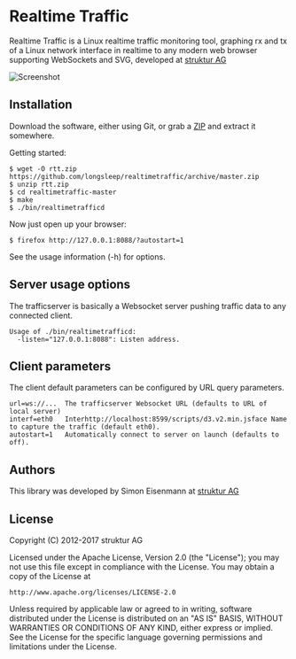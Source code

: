 # Realtime Traffic

Realtime Traffic is a Linux realtime traffic monitoring tool, graphing rx and tx of a Linux network interface in realtime to any modern web browser supporting WebSockets and SVG, developed at [struktur AG](http://www.strukturag.com)

![Screenshot](https://github.com/longsleep/realtimetraffic/raw/master/doc/screen4.png "Example Screenshot")

## Installation

Download the software, either using Git, or grab a [ZIP](https://github.com/longsleep/realtimetraffic/archive/master.zip) and extract it somewhere.

Getting started:

    $ wget -O rtt.zip https://github.com/longsleep/realtimetraffic/archive/master.zip
    $ unzip rtt.zip
    $ cd realtimetraffic-master
    $ make
    $ ./bin/realtimetrafficd

Now just open up your browser:

    $ firefox http://127.0.0.1:8088/?autostart=1

See the usage information (-h) for options.

## Server usage options

The trafficserver is basically a Websocket server pushing traffic data to any connected client.

```
Usage of ./bin/realtimetrafficd:
  -listen="127.0.0.1:8088": Listen address.
```

## Client parameters

The client default parameters can be configured by URL query parameters.

```
url=ws://...  The trafficserver Websocket URL (defaults to URL of local server)
interf=eth0   Interhttp://localhost:8599/scripts/d3.v2.min.jsface Name to capture the traffic (default eth0).
autostart=1   Automatically connect to server on launch (defaults to off).
```

## Authors

This library was developed by Simon Eisenmann at [struktur AG](http://www.strukturag.com)

## License

Copyright (C) 2012-2017 struktur AG

Licensed under the Apache License, Version 2.0 (the "License");
you may not use this file except in compliance with the License.
You may obtain a copy of the License at

    http://www.apache.org/licenses/LICENSE-2.0

Unless required by applicable law or agreed to in writing, software
distributed under the License is distributed on an "AS IS" BASIS,
WITHOUT WARRANTIES OR CONDITIONS OF ANY KIND, either express or implied.
See the License for the specific language governing permissions and
limitations under the License.
